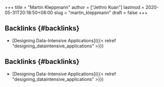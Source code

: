 +++
title = "Martin Kleppmann"
author = ["Jethro Kuan"]
lastmod = 2020-05-31T20:18:50+08:00
slug = "martin_kleppmann"
draft = false
+++

## Backlinks {#backlinks}

- [Designing Data-Intensive Applications]({{< relref "designing_dataintensive_applications" >}})

## Backlinks {#backlinks}

- [Designing Data-Intensive Applications]({{< relref "designing_dataintensive_applications" >}})
